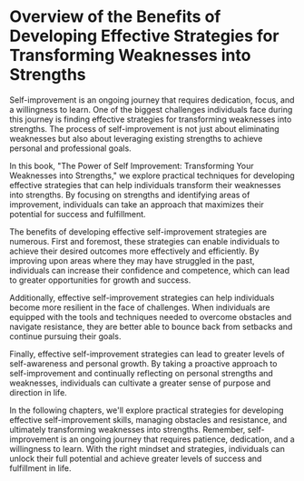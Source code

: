 Overview of the Benefits of Developing Effective Strategies for Transforming Weaknesses into Strengths
====================================================================================================================

Self-improvement is an ongoing journey that requires dedication, focus, and a willingness to learn. One of the biggest challenges individuals face during this journey is finding effective strategies for transforming weaknesses into strengths. The process of self-improvement is not just about eliminating weaknesses but also about leveraging existing strengths to achieve personal and professional goals.

In this book, "The Power of Self Improvement: Transforming Your Weaknesses into Strengths," we explore practical techniques for developing effective strategies that can help individuals transform their weaknesses into strengths. By focusing on strengths and identifying areas of improvement, individuals can take an approach that maximizes their potential for success and fulfillment.

The benefits of developing effective self-improvement strategies are numerous. First and foremost, these strategies can enable individuals to achieve their desired outcomes more effectively and efficiently. By improving upon areas where they may have struggled in the past, individuals can increase their confidence and competence, which can lead to greater opportunities for growth and success.

Additionally, effective self-improvement strategies can help individuals become more resilient in the face of challenges. When individuals are equipped with the tools and techniques needed to overcome obstacles and navigate resistance, they are better able to bounce back from setbacks and continue pursuing their goals.

Finally, effective self-improvement strategies can lead to greater levels of self-awareness and personal growth. By taking a proactive approach to self-improvement and continually reflecting on personal strengths and weaknesses, individuals can cultivate a greater sense of purpose and direction in life.

In the following chapters, we'll explore practical strategies for developing effective self-improvement skills, managing obstacles and resistance, and ultimately transforming weaknesses into strengths. Remember, self-improvement is an ongoing journey that requires patience, dedication, and a willingness to learn. With the right mindset and strategies, individuals can unlock their full potential and achieve greater levels of success and fulfillment in life.
